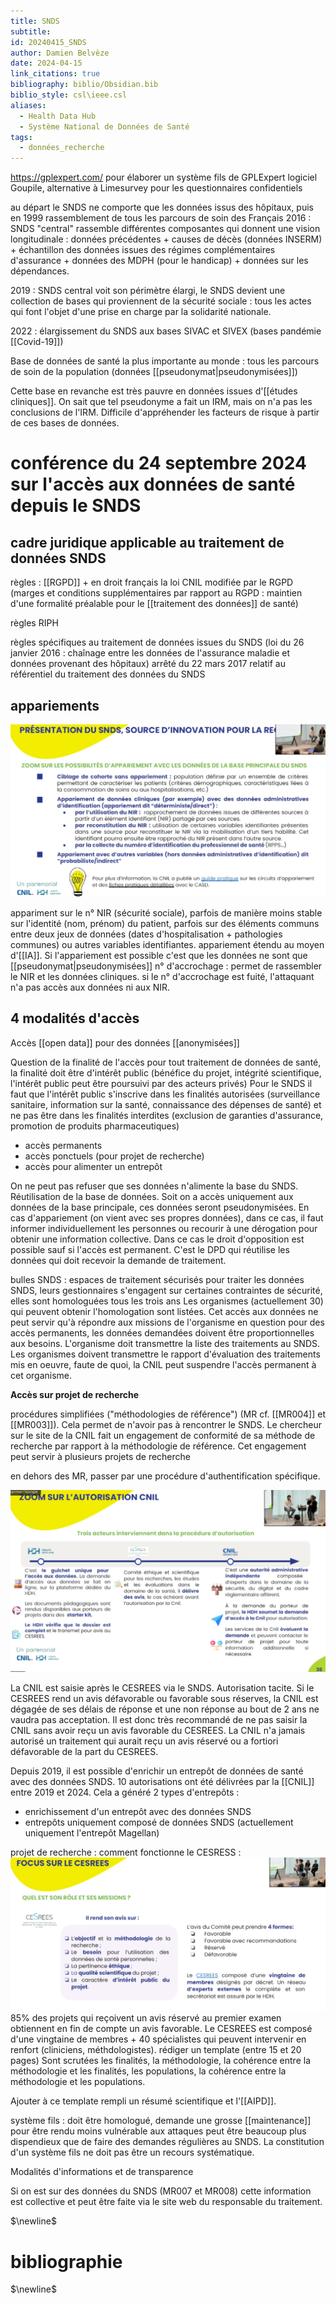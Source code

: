 ```yaml
---
title: SNDS
subtitle: 
id: 20240415_SNDS
author: Damien Belvèze
date: 2024-04-15
link_citations: true
bibliography: biblio/Obsidian.bib
biblio_style: csl\ieee.csl
aliases:
  - Health Data Hub
  - Système National de Données de Santé
tags:
  - données_recherche
---
```

https://gplexpert.com/ pour élaborer un système fils de GPLExpert
logiciel Goupile, alternative à Limesurvey pour les questionnaires confidentiels


au départ le SNDS ne comporte que les données issus des hôpitaux, puis en 1999 rassemblement de tous les parcours de soin des Français
2016 : SNDS "central" rassemble différentes composantes qui donnent une vision longitudinale : données précédentes + causes de décès (données INSERM) + échantillon  des données issues des régimes complémentaires d'assurance + données des MDPH (pour le handicap) + données sur les dépendances. 


2019 : SNDS central voit son périmètre élargi, le SNDS devient une collection de bases qui proviennent de la sécurité sociale : tous les actes qui font l'objet d'une prise en charge par la solidarité nationale. 

2022 : élargissement du SNDS aux bases SIVAC et SIVEX (bases pandémie [[Covid-19]])

Base de données de santé la plus importante au monde : tous les parcours de soin de la population (données [[pseudonymat|pseudonymisées]])

Cette base en revanche est très pauvre en données issues d'[[études cliniques]]. On sait que tel pseudonyme a fait un IRM, mais on n'a pas les conclusions de l'IRM.
Difficile d'appréhender les facteurs de risque à partir de ces bases de données. 



# conférence du 24 septembre 2024 sur l'accès aux données de santé depuis le SNDS

## cadre juridique applicable au traitement de données SNDS

règles : [[RGPD]] + en droit français la loi CNIL modifiée par le RGPD (marges et conditions supplémentaires par rapport au RGPD : maintien d'une formalité préalable pour le [[traitement des données]] de santé)

 règles RIPH

règles spécifiques au traitement de données issues du SNDS (loi du 26 janvier 2016 : chaînage entre les données de l'assurance maladie et données provenant des hôpitaux)
arrêté du 22 mars 2017 relatif au référentiel du traitement des données du SNDS

## appariements

![](images/appariement_donnees_sante.png)

appariment sur le n° NIR (sécurité sociale), parfois de manière moins stable sur l'identité (nom, prénom) du patient, parfois sur des éléments communs entre deux jeux de données (dates d'hospitalisation + pathologies communes) ou autres variables identifiantes. 
appariement étendu au moyen d'[[IA]]. Si l'appariement est possible c'est que les données ne sont que [[pseudonymat|pseudonymisées]]
n° d'accrochage : permet de rassembler le NIR et les données cliniques. si le n° d'accrochage est fuité, l'attaquant n'a pas accès aux données ni aux NIR.

## 4 modalités d'accès

Accès [[open data]] pour des données [[anonymisées]]

Question de la finalité de l'accès
pour tout traitement de données de santé, la finalité doit être d'intérêt public (bénéfice du projet, intégrité scientifique, l'intérêt public peut être poursuivi par des acteurs privés) 
Pour le SNDS il faut que l'intérêt public s'inscrive dans les finalités autorisées (surveillance sanitaire, information sur la santé, connaissance des dépenses de santé) et ne pas être dans les finalités interdites (exclusion de garanties d'assurance, promotion de produits pharmaceutiques)

- accès permanents
- accès ponctuels (pour projet de recherche)
- accès pour alimenter un entrepôt 

On ne peut pas refuser que ses données n'alimente la base du SNDS. 
Réutilisation de la base de données. Soit on a accès uniquement aux données de la base principale, ces données seront pseudonymisées. 
En cas d'appariement (on vient avec ses propres données), dans ce cas, il faut informer individuellement les personnes ou recourir à une dérogation pour obtenir une information collective. 
Dans ce cas le droit d'opposition est possible sauf si l'accès est permanent. 
C'est le DPD qui réutilise les données qui doit recevoir la demande de traitement. 

bulles SNDS : espaces de traitement sécurisés pour traiter les données SNDS, leurs gestionnaires s'engagent sur certaines contraintes de sécurité, elles sont homologuées tous les trois ans
Les organismes (actuellement 30) qui peuvent obtenir l'homologation sont listées. Cet accès aux données ne peut servir qu'à répondre aux missions de l'organisme en question pour des accès permanents, les données demandées doivent être proportionnelles aux besoins. 
L'organisme doit transmettre la liste des traitements au SNDS. Les organismes doivent transmettre le rapport d'évaluation des traitements mis en oeuvre, faute de quoi, la CNIL peut suspendre l'accès permanent à cet organisme. 

**Accès sur projet de recherche**

procédures simplifiées ("méthodologies de référence") (MR cf. [[MR004]] et [[MR003]]). Cela permet de n'avoir pas à rencontrer le SNDS. Le chercheur sur le site de la CNIL fait un engagement de conformité de sa méthode de recherche par rapport à la méthodologie de référence. Cet engagement peut servir à plusieurs projets de recherche

en dehors des MR, passer par une procédure d'authentification spécifique. 

![](images/hors_MR_donnees_sante.png)

La CNIL est saisie après le CESREES via le SNDS. Autorisation tacite. Si le CESREES rend un avis défavorable ou favorable sous réserves, la CNIL est dégagée de ses délais de réponse et une non réponse au bout de 2 ans ne vaudra pas acceptation. Il est donc très recommandé de ne pas saisir la CNIL sans avoir reçu un avis favorable du CESREES. La CNIL n'a jamais autorisé un traitement qui aurait reçu un avis réservé ou a fortiori défavorable de la part du CESREES.

Depuis 2019, il est possible d'enrichir un entrepôt de données de santé avec des données SNDS. 10 autorisations ont été délivrées par la [[CNIL]] entre 2019 et 2024. 
Cela a généré 2 types d'entrepôts : 

- enrichissement d'un entrepôt avec des données SNDS
- entrepôts uniquement composé de données SNDS (actuellement uniquement l'entrepôt Magellan)

projet de recherche : 
comment fonctionne le CESRESS : 
![](images/CESREES.png)
85% des projets qui reçoivent un avis réservé au premier examen obtiennent en fin de compte un avis favorable. 
Le CESREES est composé d'une vingtaine de membres + 40 spécialistes qui peuvent intervenir en renfort (cliniciens, méthdologistes). 
rédiger un template (entre 15 et 20 pages)
Sont scrutées les finalités, la méthodologie, la cohérence entre la méthodologie et les finalités, les populations, la cohérence entre la méthodologie et les populations. 

Ajouter à ce template rempli un résumé scientifique et l'[[AIPD]]. 

système fils : doit être homologué, demande une grosse [[maintenance]] pour être rendu moins vulnérable aux attaques peut être beaucoup plus dispendieux que de faire des demandes régulières au SNDS. La constitution d'un système fils ne doit pas être un recours systématique.

Modalités d'informations et de transparence

Si on est sur des données du SNDS (MR007 et MR008) cette information est collective et peut être faite via le site web du responsable du traitement. 







$\newline$
# bibliographie
$\newline$






